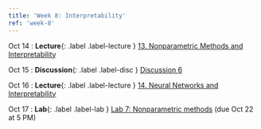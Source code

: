 ```yaml
---
title: 'Week 8: Interpretability'
ref: 'week-8'
---
```


Oct 14
: **Lecture**{: .label .label-lecture } [13. Nonparametric Methods and Interpretability](lecture/lec13)

Oct 15
: **Discussion**{: .label .label-disc } [Discussion 6]()

Oct 16
: **Lecture**{: .label .label-lecture } [14. Neural Networks and Interpretability](lecture/lec14)

Oct 17
: **Lab**{: .label .label-lab } [Lab 7: Nonparametric methods](https://data102.datahub.berkeley.edu/) (due Oct 22 at 5 PM)
